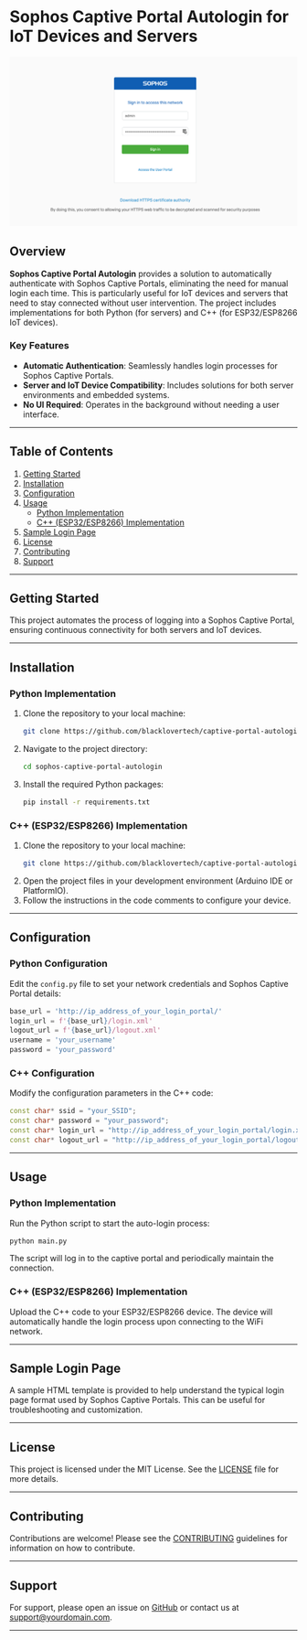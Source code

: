 # **Sophos Captive Portal Autologin for IoT Devices and Servers**

![Project Logo](sophos.png)

## Overview

**Sophos Captive Portal Autologin** provides a solution to automatically authenticate with Sophos Captive Portals, eliminating the need for manual login each time. This is particularly useful for IoT devices and servers that need to stay connected without user intervention. The project includes implementations for both Python (for servers) and C++ (for ESP32/ESP8266 IoT devices).

### Key Features
- **Automatic Authentication**: Seamlessly handles login processes for Sophos Captive Portals.
- **Server and IoT Device Compatibility**: Includes solutions for both server environments and embedded systems.
- **No UI Required**: Operates in the background without needing a user interface.

---

## Table of Contents

1. [Getting Started](#getting-started)
2. [Installation](#installation)
3. [Configuration](#configuration)
4. [Usage](#usage)
   - [Python Implementation](#python-implementation)
   - [C++ (ESP32/ESP8266) Implementation](#cpp-implementation)
5. [Sample Login Page](#sample-login-page)
6. [License](#license)
7. [Contributing](#contributing)
8. [Support](#support)

---

## Getting Started

This project automates the process of logging into a Sophos Captive Portal, ensuring continuous connectivity for both servers and IoT devices.

---

## Installation

### Python Implementation

1. Clone the repository to your local machine:
   ```bash
   git clone https://github.com/blacklovertech/captive-portal-autologin.git
   ```
2. Navigate to the project directory:
   ```bash
   cd sophos-captive-portal-autologin
   ```
3. Install the required Python packages:
   ```bash
   pip install -r requirements.txt
   ```

### C++ (ESP32/ESP8266) Implementation

1. Clone the repository to your local machine:
   ```bash
   git clone https://github.com/blacklovertech/captive-portal-autologin.git
   ```
2. Open the project files in your development environment (Arduino IDE or PlatformIO).
3. Follow the instructions in the code comments to configure your device.

---

## Configuration

### Python Configuration

Edit the `config.py` file to set your network credentials and Sophos Captive Portal details:
```python
base_url = 'http://ip_address_of_your_login_portal/'
login_url = f'{base_url}/login.xml'
logout_url = f'{base_url}/logout.xml'
username = 'your_username'
password = 'your_password'
```

### C++ Configuration

Modify the configuration parameters in the C++ code:
```cpp
const char* ssid = "your_SSID";
const char* password = "your_password";
const char* login_url = "http://ip_address_of_your_login_portal/login.xml";
const char* logout_url = "http://ip_address_of_your_login_portal/logout.xml";
```

---

## Usage

### Python Implementation

Run the Python script to start the auto-login process:
```bash
python main.py
```
The script will log in to the captive portal and periodically maintain the connection.

### C++ (ESP32/ESP8266) Implementation

Upload the C++ code to your ESP32/ESP8266 device. The device will automatically handle the login process upon connecting to the WiFi network.

---

## Sample Login Page

A sample HTML template is provided to help understand the typical login page format used by Sophos Captive Portals. This can be useful for troubleshooting and customization.

---

## License

This project is licensed under the MIT License. See the [LICENSE](LICENSE) file for more details.

---

## Contributing

Contributions are welcome! Please see the [CONTRIBUTING](CONTRIBUTING.md) guidelines for information on how to contribute.

---

## Support

For support, please open an issue on [GitHub](https://github.com/blacklovertech/captive-portal-autologin/issues) or contact us at support@yourdomain.com.

---
